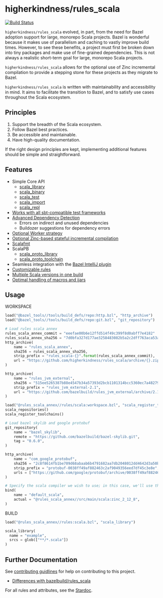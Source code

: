 # higherkindness/rules_scala

[![Build Status](https://api.travis-ci.org/higherkindness/rules_scala.svg?branch=master)](https://travis-ci.org/higherkindness/rules_scala)

`higherkindness/rules_scala` evolved, in part, from the need for Bazel adoption support for large, monorepo Scala projects.
Bazel is wonderful because it makes use of parallelism and caching to vastly improve build times. However, to see these benefits, a project must first be broken down into
tiny packages and make use of fine-grained dependencies. This is not always a realistic short-term goal for large, monorepo Scala projects.

`higherkindness/rules_scala` allows for the optional use of Zinc incremental compilation to provide a stepping stone for these projects as they migrate to Bazel.

`higherkindness/rules_scala` is written with maintainability and accessibility in mind. It aims to facilitate the transition to Bazel, and to satisfy use cases throughout the Scala ecosystem.

## Principles

1. Support the breadth of the Scala ecosystem.
2. Follow Bazel best practices.
3. Be accessible and maintainable.
4. Have high-quality documentation.

If the right design principles are kept, implementing additional features should be simple and straightforward.

## Features

* Simple Core API
  * [scala_library](docs/stardoc/scala.md#scala_library)
  * [scala_binary](docs/stardoc/scala.md#scala_binary)
  * [scala_test](docs/stardoc/scala.md#scala_test)
  * [scala_import](docs/stardoc/scala.md#scala_import)
  * [scala_repl](docs/stardoc/scala.md#scala_repl)
* [Works with all sbt-compatible test frameworks](docs/scala.md#tests)
* [Advanced Dependency Detection](docs/scala.md#strict--unused-deps)
  * Errors on indirect and unused dependencies
  * Buildozer suggestions for dependency errors
* [Optional Worker strategy](docs/scala.md#workers)
* [Optional Zinc-based stateful incremental compilation](docs/stateful.md#stateful-compilation)
* [Scalafmt](docs/scalafmt.md#scalafmt)
* ScalaPB
  * [scala_proto_library](docs/stardoc/scala_proto.md#scala_proto_library)
  * [scala_proto_toolchain](docs/stardoc/scala_proto.md#scala_proto_toolchain)
* Seamless integration with the [Bazel IntelliJ plugin](https://github.com/bazelbuild/intellij)
* [Customizable rules](docs/newdocs/phases.md#customizing-the-core-rules)
* [Multiple Scala versions in one build](docs/newdocs/scala_versions.md#specifying-the-scala-version-to-use)
* [Optimal handling of macros and ijars](docs/newdocs/macros.md#macros-and-ijars)

## Usage

WORKSPACE

```python
load("@bazel_tools//tools/build_defs/repo:http.bzl", "http_archive")
load("@bazel_tools//tools/build_defs/repo:git.bzl", "git_repository")

# Load rules scala annex
rules_scala_annex_commit = "eeefae00b6e12ffd514f49c399f8d0abff7e4182"
rules_scala_annex_sha256 = "7d0bfa327d177ae3258483082b5a2c2dff763aca53a20b07b6b2cc5e866ae9fd"
http_archive(
    name = "rules_scala_annex",
    sha256 = rules_scala_annex_sha256,
    strip_prefix = "rules_scala-{}".format(rules_scala_annex_commit),
    url = "https://github.com/higherkindness/rules_scala/archive/{}.zip".format(rules_scala_annex_commit),
)

http_archive(
    name = "rules_jvm_external",
    sha256 = "515ee5265387b88e4547b34a57393d2bcb1101314bcc5360ec7a482792556f42",
    strip_prefix = "rules_jvm_external-2.1",
    url = "https://github.com/bazelbuild/rules_jvm_external/archive/2.1.zip",
)

load("@rules_scala_annex//rules/scala:workspace.bzl", "scala_register_toolchains", "scala_repositories")
scala_repositories()
scala_register_toolchains()

# Load bazel skylib and google protobuf
git_repository(
    name = "bazel_skylib",
    remote = "https://github.com/bazelbuild/bazel-skylib.git",
    tag = "0.6.0",
)

http_archive(
    name = "com_google_protobuf",
    sha256 = "2c8f8614fb1be709d68abaab6b4791682aa7db2048012dd4642d3a50b4f67cb3",
    strip_prefix = "protobuf-0038ff49af882463c2af9049356eed7df45c3e8e",
    urls = ["https://github.com/google/protobuf/archive/0038ff49af882463c2af9049356eed7df45c3e8e.zip"],
)

# Specify the scala compiler we wish to use; in this case, we'll use the default one specified in rules_scala_annex
bind(
    name = "default_scala",
    actual = "@rules_scala_annex//src/main/scala:zinc_2_12_8",
)
```

BUILD

```python
load("@rules_scala_annex//rules:scala.bzl", "scala_library")

scala_library(
  name = "example",
  srcs = glob(["**/*.scala"])
)
```

## Further Documentation

See [contributing guidlines](CONTRIBUTING.md) for help on contributing to this project.

* [Differences with bazelbuild/rules_scala](docs/newdocs/diff_rules_scala.md)

For all rules and attributes, see the [Stardoc](docs/stardoc).
